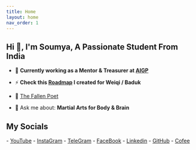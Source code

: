 ```yaml
---
title: Home
layout: home
nav_order: 1
---
```


<h2>Hi 👋, I'm Soumya, A Passionate Student From India</h1>

- 🔭 **Currently working as a Mentor & Treasurer at <a href="https://aigp.org.in/" target="_blank">AIGP</a>**

- ⚡ **Check this <a href="https://soumyak4.github.io/baduk/Roadmap.html" >Roadmap</a> I created for Weiqi / Baduk**

- 🌱 <a href="https://www.miraquill.com/the_fallen_poet" target="_blank">The Fallen Poet</a>

- 💬 Ask me about: **Martial Arts for Body & Brain**

<h2>My Socials</h2>
- <a href="https://www.youtube.com/@SoumyaK4/" target="_blank">YouTube</a>
- <a href="https://instagram.com/soumyak4" target="_blank">InstaGram</a>
- <a href="https://t.me/SoumyaK4/" target="_blank">TeleGram</a>
- <a href="https://fb.com/soumyak4" target="_blank">FaceBook</a>
- <a href="https://linkedin.com/in/soumyak4" target="_blank">Linkedin</a>
- <a href="https://github.com/SoumyaK4" target="_blank">GitHub</a>
- <a href="https://www.buymeacoffee.com/SoumyaK4" target="_blank">Cofee</a>
